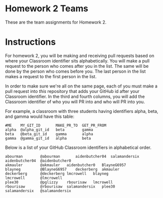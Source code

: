 # Homework 2 Teams

These are the team assignments for Homework 2.

# Instructions

For homework 2, you will be making and receiving pull requests
based on where your Classroom identifier sits alphabetically.
You will make a pull request to the person who comes after you in the list.
The same will be done by the person who comes before you. The last person in the list
makes a request to the first person in the list.

In order to make sure we're all on the same page, each of you
must make a pull request into *this* repository that adds your
GitHub id after your Classroom identifier.  In the third and fourth columns,
you will add the Classroom identifier of who you will PR into and who will PR into you.  

For example, a classroom with three students having identifiers
alpha, beta, and gamma would have this table:

```
#ME    MY_GIT_ID       MAKE_PR_TO  GET_PR_FROM
alpha  @alpha_git_id   beta        gamma  
beta   @beta_git_id    gamma       alpha
gamma  @gamma_git_id   alpha       beta
```

Below is a list of your GitHub Classroom identifiers in 
alphabetical order.  

```
abourman        @abourman       aidenbutcher04  salamandersix
aidenbutcher04  @aidenbutcher0
akmauler        @akmauler	aidenbutcher0	BlayneG6957
blayneg         @BlayneG6957	deckerberg	akmauler
deckerberg      @deckerberg	lmcrowell	blayneg
lmcrowell       @lmcrowell
plee30          @pglizzy	rbourisaw	lmcrowell
rbourisaw       @rbourisaw	salamandersix	plee30
salamandersix   @salamandersix
```


